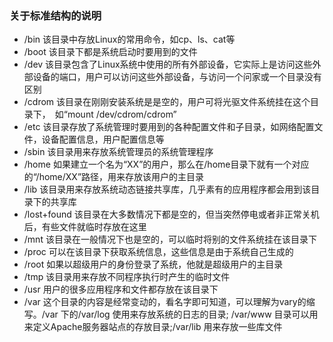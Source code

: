 ### 关于标准结构的说明
- /bin 该目录中存放Linux的常用命令，如cp、ls、cat等
- /boot 该目录下都是系统启动时要用到的文件
- /dev 该目录包含了Linux系统中使用的所有外部设备，它实际上是访问这些外部设备的端口，用户可以访问这些外部设备，与访问一个问家或一个目录没有区别
- /cdrom 该目录在刚刚安装系统是是空的，用户可将光驱文件系统挂在这个目录下，　如“mount /dev/cdrom/cdrom”
- /etc 该目录存放了系统管理时要用到的各种配置文件和子目录，如网络配置文件，设备配置信息，用户配置信息等
- /sbin 该目录用来存放系统管理员的系统管理程序
- /home 如果建立一个名为“XX”的用户，那么在/home目录下就有一个对应的“/home/XX”路径，用来存放该用户的主目录
- /lib 该目录用来存放系统动态链接共享库，几乎素有的应用程序都会用到该目录下的共享库
- /lost+found 该目录在大多数情况下都是空的，但当突然停电或者非正常关机后，有些文件就临时存放在这里
- /mnt 该目录在一般情况下也是空的，可以临时将别的文件系统挂在该目录下
- /proc 可以在该目录下获取系统信息，这些信息是由于系统自己生成的
- /root 如果以超级用户的身份登录了系统，他就是超级用户的主目录
- /tmp 该目录用来存放不同程序执行时产生的临时文件
- /usr 用户的很多应用程序和文件都存放在该目录下
- /var 这个目录的内容是经常变动的，看名字即可知道，可以理解为vary的缩写。/var 下的/var/log 使用来存放系统的日志的目录; /var/www 目录可以用来定义Apache服务器站点的存放目录;/var/lib 用来存放一些库文件

